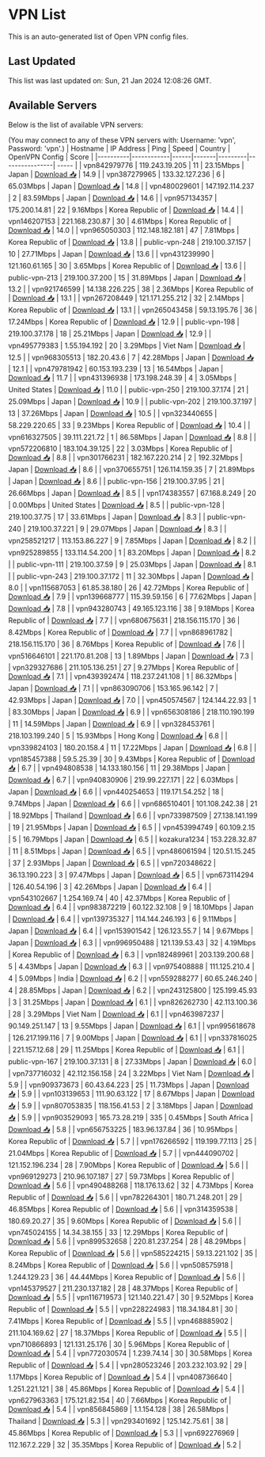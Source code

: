 # VPN List

This is an auto-generated list of Open VPN config files.

## Last Updated

This list was last updated on: Sun, 21 Jan 2024 12:08:26 GMT.

## Available Servers

Below is the list of available VPN servers:

(You may connect to any of these VPN servers with: Username: 'vpn', Password: 'vpn'.)
| Hostname | IP Address | Ping | Speed | Country | OpenVPN Config | Score |
|----------|------------|------|-------|---------|----------------| ----- |
| vpn842979776 | 119.243.19.205 | 11 | 23.15Mbps | Japan | [Download 📥](./configs/server_0_JP.ovpn) | 14.9 |
| vpn387279965 | 133.32.127.236 | 6 | 65.03Mbps | Japan | [Download 📥](./configs/server_1_JP.ovpn) | 14.8 |
| vpn480029601 | 147.192.114.237 | 2 | 83.59Mbps | Japan | [Download 📥](./configs/server_2_JP.ovpn) | 14.6 |
| vpn957134357 | 175.200.14.81 | 22 | 9.16Mbps | Korea Republic of | [Download 📥](./configs/server_3_KR.ovpn) | 14.4 |
| vpn146207153 | 221.168.230.87 | 30 | 4.61Mbps | Korea Republic of | [Download 📥](./configs/server_4_KR.ovpn) | 14.0 |
| vpn965050303 | 112.148.182.181 | 47 | 7.81Mbps | Korea Republic of | [Download 📥](./configs/server_5_KR.ovpn) | 13.8 |
| public-vpn-248 | 219.100.37.157 | 10 | 27.71Mbps | Japan | [Download 📥](./configs/server_6_JP.ovpn) | 13.6 |
| vpn431239990 | 121.160.61.165 | 30 | 3.65Mbps | Korea Republic of | [Download 📥](./configs/server_7_KR.ovpn) | 13.6 |
| public-vpn-213 | 219.100.37.200 | 15 | 31.89Mbps | Japan | [Download 📥](./configs/server_8_JP.ovpn) | 13.2 |
| vpn921746599 | 14.138.226.225 | 38 | 2.36Mbps | Korea Republic of | [Download 📥](./configs/server_9_KR.ovpn) | 13.1 |
| vpn267208449 | 121.171.255.212 | 32 | 2.14Mbps | Korea Republic of | [Download 📥](./configs/server_10_KR.ovpn) | 13.1 |
| vpn265043458 | 59.13.195.76 | 36 | 17.24Mbps | Korea Republic of | [Download 📥](./configs/server_11_KR.ovpn) | 12.9 |
| public-vpn-198 | 219.100.37.178 | 18 | 25.21Mbps | Japan | [Download 📥](./configs/server_12_JP.ovpn) | 12.9 |
| vpn495779383 | 1.55.194.192 | 20 | 3.29Mbps | Viet Nam | [Download 📥](./configs/server_13_VN.ovpn) | 12.5 |
| vpn968305513 | 182.20.43.6 | 7 | 42.28Mbps | Japan | [Download 📥](./configs/server_14_JP.ovpn) | 12.1 |
| vpn479781942 | 60.153.193.239 | 13 | 16.54Mbps | Japan | [Download 📥](./configs/server_15_JP.ovpn) | 11.7 |
| vpn431396938 | 173.198.248.39 | 4 | 3.05Mbps | United States | [Download 📥](./configs/server_16_US.ovpn) | 11.0 |
| public-vpn-250 | 219.100.37.174 | 21 | 25.09Mbps | Japan | [Download 📥](./configs/server_17_JP.ovpn) | 10.9 |
| public-vpn-202 | 219.100.37.197 | 13 | 37.26Mbps | Japan | [Download 📥](./configs/server_18_JP.ovpn) | 10.5 |
| vpn323440655 | 58.229.220.65 | 33 | 9.23Mbps | Korea Republic of | [Download 📥](./configs/server_19_KR.ovpn) | 10.4 |
| vpn616327505 | 39.111.221.72 | 1 | 86.58Mbps | Japan | [Download 📥](./configs/server_20_JP.ovpn) | 8.8 |
| vpn572206810 | 183.104.39.125 | 22 | 3.03Mbps | Korea Republic of | [Download 📥](./configs/server_21_KR.ovpn) | 8.8 |
| vpn301766231 | 182.167.220.214 | 2 | 192.32Mbps | Japan | [Download 📥](./configs/server_22_JP.ovpn) | 8.6 |
| vpn370655751 | 126.114.159.35 | 7 | 21.89Mbps | Japan | [Download 📥](./configs/server_23_JP.ovpn) | 8.6 |
| public-vpn-156 | 219.100.37.95 | 21 | 26.66Mbps | Japan | [Download 📥](./configs/server_24_JP.ovpn) | 8.5 |
| vpn174383557 | 67.168.8.249 | 20 | 0.00Mbps | United States | [Download 📥](./configs/server_25_US.ovpn) | 8.5 |
| public-vpn-128 | 219.100.37.75 | 17 | 33.61Mbps | Japan | [Download 📥](./configs/server_26_JP.ovpn) | 8.3 |
| public-vpn-240 | 219.100.37.221 | 9 | 29.07Mbps | Japan | [Download 📥](./configs/server_27_JP.ovpn) | 8.3 |
| vpn258521217 | 113.153.86.227 | 9 | 7.85Mbps | Japan | [Download 📥](./configs/server_28_JP.ovpn) | 8.2 |
| vpn925289855 | 133.114.54.200 | 1 | 83.20Mbps | Japan | [Download 📥](./configs/server_29_JP.ovpn) | 8.2 |
| public-vpn-111 | 219.100.37.59 | 9 | 25.03Mbps | Japan | [Download 📥](./configs/server_30_JP.ovpn) | 8.1 |
| public-vpn-243 | 219.100.37.172 | 11 | 32.30Mbps | Japan | [Download 📥](./configs/server_31_JP.ovpn) | 8.0 |
| vpn115687053 | 61.85.38.180 | 26 | 42.72Mbps | Korea Republic of | [Download 📥](./configs/server_32_KR.ovpn) | 7.9 |
| vpn139668777 | 115.39.59.156 | 6 | 77.62Mbps | Japan | [Download 📥](./configs/server_33_JP.ovpn) | 7.8 |
| vpn943280743 | 49.165.123.116 | 38 | 9.18Mbps | Korea Republic of | [Download 📥](./configs/server_34_KR.ovpn) | 7.7 |
| vpn680675631 | 218.156.115.170 | 36 | 8.42Mbps | Korea Republic of | [Download 📥](./configs/server_35_KR.ovpn) | 7.7 |
| vpn868961782 | 218.156.115.170 | 36 | 8.76Mbps | Korea Republic of | [Download 📥](./configs/server_36_KR.ovpn) | 7.6 |
| vpn516646101 | 221.170.81.208 | 13 | 1.89Mbps | Japan | [Download 📥](./configs/server_37_JP.ovpn) | 7.3 |
| vpn329327686 | 211.105.136.251 | 27 | 9.27Mbps | Korea Republic of | [Download 📥](./configs/server_38_KR.ovpn) | 7.1 |
| vpn439392474 | 118.237.241.108 | 1 | 86.32Mbps | Japan | [Download 📥](./configs/server_39_JP.ovpn) | 7.1 |
| vpn863090706 | 153.165.96.142 | 7 | 42.93Mbps | Japan | [Download 📥](./configs/server_40_JP.ovpn) | 7.0 |
| vpn450574567 | 124.144.22.93 | 1 | 83.30Mbps | Japan | [Download 📥](./configs/server_41_JP.ovpn) | 6.9 |
| vpn656308186 | 218.110.190.199 | 11 | 14.59Mbps | Japan | [Download 📥](./configs/server_42_JP.ovpn) | 6.9 |
| vpn328453761 | 218.103.199.240 | 5 | 15.93Mbps | Hong Kong | [Download 📥](./configs/server_43_HK.ovpn) | 6.8 |
| vpn339824103 | 180.20.158.4 | 11 | 17.22Mbps | Japan | [Download 📥](./configs/server_44_JP.ovpn) | 6.8 |
| vpn185457388 | 59.5.25.39 | 30 | 9.43Mbps | Korea Republic of | [Download 📥](./configs/server_45_KR.ovpn) | 6.7 |
| vpn494808538 | 14.133.180.156 | 11 | 29.38Mbps | Japan | [Download 📥](./configs/server_46_JP.ovpn) | 6.7 |
| vpn940830906 | 219.99.227.171 | 22 | 6.03Mbps | Japan | [Download 📥](./configs/server_47_JP.ovpn) | 6.6 |
| vpn440254653 | 119.171.54.252 | 18 | 9.74Mbps | Japan | [Download 📥](./configs/server_48_JP.ovpn) | 6.6 |
| vpn686510401 | 101.108.242.38 | 21 | 18.92Mbps | Thailand | [Download 📥](./configs/server_49_TH.ovpn) | 6.6 |
| vpn733987509 | 27.138.141.199 | 19 | 21.95Mbps | Japan | [Download 📥](./configs/server_50_JP.ovpn) | 6.5 |
| vpn453994749 | 60.109.2.15 | 5 | 16.79Mbps | Japan | [Download 📥](./configs/server_51_JP.ovpn) | 6.5 |
| kozakura1234 | 153.228.32.87 | 11 | 8.51Mbps | Japan | [Download 📥](./configs/server_52_JP.ovpn) | 6.5 |
| vpn486061594 | 120.51.15.245 | 37 | 2.93Mbps | Japan | [Download 📥](./configs/server_53_JP.ovpn) | 6.5 |
| vpn720348622 | 36.13.190.223 | 3 | 97.47Mbps | Japan | [Download 📥](./configs/server_54_JP.ovpn) | 6.5 |
| vpn673114294 | 126.40.54.196 | 3 | 42.26Mbps | Japan | [Download 📥](./configs/server_55_JP.ovpn) | 6.4 |
| vpn543102667 | 1.254.169.74 | 40 | 42.37Mbps | Korea Republic of | [Download 📥](./configs/server_56_KR.ovpn) | 6.4 |
| vpn983872219 | 60.122.32.108 | 9 | 18.10Mbps | Japan | [Download 📥](./configs/server_57_JP.ovpn) | 6.4 |
| vpn139735327 | 114.144.246.193 | 6 | 9.11Mbps | Japan | [Download 📥](./configs/server_58_JP.ovpn) | 6.4 |
| vpn153901542 | 126.123.55.7 | 14 | 9.67Mbps | Japan | [Download 📥](./configs/server_59_JP.ovpn) | 6.3 |
| vpn996950488 | 121.139.53.43 | 32 | 4.19Mbps | Korea Republic of | [Download 📥](./configs/server_60_KR.ovpn) | 6.3 |
| vpn182489961 | 203.139.200.68 | 5 | 4.43Mbps | Japan | [Download 📥](./configs/server_61_JP.ovpn) | 6.3 |
| vpn975408888 | 111.125.210.4 | 4 | 5.09Mbps | India | [Download 📥](./configs/server_62_IN.ovpn) | 6.2 |
| vpn559288277 | 60.65.246.240 | 4 | 28.85Mbps | Japan | [Download 📥](./configs/server_63_JP.ovpn) | 6.2 |
| vpn243125800 | 125.199.45.93 | 3 | 31.25Mbps | Japan | [Download 📥](./configs/server_64_JP.ovpn) | 6.1 |
| vpn826262730 | 42.113.100.36 | 28 | 3.29Mbps | Viet Nam | [Download 📥](./configs/server_65_VN.ovpn) | 6.1 |
| vpn463987237 | 90.149.251.147 | 13 | 9.55Mbps | Japan | [Download 📥](./configs/server_66_JP.ovpn) | 6.1 |
| vpn995618678 | 126.217.199.116 | 7 | 9.00Mbps | Japan | [Download 📥](./configs/server_67_JP.ovpn) | 6.1 |
| vpn337816025 | 221.157.12.68 | 29 | 11.25Mbps | Korea Republic of | [Download 📥](./configs/server_68_KR.ovpn) | 6.1 |
| public-vpn-167 | 219.100.37.131 | 8 | 27.33Mbps | Japan | [Download 📥](./configs/server_69_JP.ovpn) | 6.0 |
| vpn737716032 | 42.112.156.158 | 24 | 3.22Mbps | Viet Nam | [Download 📥](./configs/server_70_VN.ovpn) | 5.9 |
| vpn909373673 | 60.43.64.223 | 25 | 11.73Mbps | Japan | [Download 📥](./configs/server_71_JP.ovpn) | 5.9 |
| vpn103139653 | 111.90.63.122 | 17 | 8.67Mbps | Japan | [Download 📥](./configs/server_72_JP.ovpn) | 5.9 |
| vpn807053835 | 118.156.41.53 | 2 | 3.18Mbps | Japan | [Download 📥](./configs/server_73_JP.ovpn) | 5.9 |
| vpn903529093 | 165.73.28.219 | 335 | 0.45Mbps | South Africa | [Download 📥](./configs/server_74_ZA.ovpn) | 5.8 |
| vpn656753225 | 183.96.137.84 | 36 | 10.95Mbps | Korea Republic of | [Download 📥](./configs/server_75_KR.ovpn) | 5.7 |
| vpn176266592 | 119.199.77.113 | 25 | 21.04Mbps | Korea Republic of | [Download 📥](./configs/server_76_KR.ovpn) | 5.7 |
| vpn444090702 | 121.152.196.234 | 28 | 7.90Mbps | Korea Republic of | [Download 📥](./configs/server_77_KR.ovpn) | 5.6 |
| vpn969129273 | 210.96.107.187 | 27 | 59.73Mbps | Korea Republic of | [Download 📥](./configs/server_78_KR.ovpn) | 5.6 |
| vpn490488268 | 118.176.13.62 | 32 | 4.73Mbps | Korea Republic of | [Download 📥](./configs/server_79_KR.ovpn) | 5.6 |
| vpn782264301 | 180.71.248.201 | 29 | 46.85Mbps | Korea Republic of | [Download 📥](./configs/server_80_KR.ovpn) | 5.6 |
| vpn314359538 | 180.69.20.27 | 35 | 9.60Mbps | Korea Republic of | [Download 📥](./configs/server_81_KR.ovpn) | 5.6 |
| vpn745024155 | 14.34.38.155 | 33 | 12.29Mbps | Korea Republic of | [Download 📥](./configs/server_82_KR.ovpn) | 5.6 |
| vpn899532658 | 220.81.237.254 | 28 | 48.29Mbps | Korea Republic of | [Download 📥](./configs/server_83_KR.ovpn) | 5.6 |
| vpn585224215 | 59.13.221.102 | 35 | 8.24Mbps | Korea Republic of | [Download 📥](./configs/server_84_KR.ovpn) | 5.6 |
| vpn508575918 | 1.244.129.23 | 36 | 44.44Mbps | Korea Republic of | [Download 📥](./configs/server_85_KR.ovpn) | 5.6 |
| vpn145379527 | 211.230.137.182 | 28 | 48.37Mbps | Korea Republic of | [Download 📥](./configs/server_86_KR.ovpn) | 5.5 |
| vpn116719573 | 121.140.221.47 | 30 | 9.52Mbps | Korea Republic of | [Download 📥](./configs/server_87_KR.ovpn) | 5.5 |
| vpn228224983 | 118.34.184.81 | 30 | 7.41Mbps | Korea Republic of | [Download 📥](./configs/server_88_KR.ovpn) | 5.5 |
| vpn468885902 | 211.104.169.62 | 27 | 18.37Mbps | Korea Republic of | [Download 📥](./configs/server_89_KR.ovpn) | 5.5 |
| vpn710866893 | 121.131.25.176 | 30 | 5.96Mbps | Korea Republic of | [Download 📥](./configs/server_90_KR.ovpn) | 5.4 |
| vpn772030574 | 1.239.74.14 | 30 | 30.58Mbps | Korea Republic of | [Download 📥](./configs/server_91_KR.ovpn) | 5.4 |
| vpn280523246 | 203.232.103.92 | 29 | 1.17Mbps | Korea Republic of | [Download 📥](./configs/server_92_KR.ovpn) | 5.4 |
| vpn408736640 | 1.251.221.121 | 38 | 45.86Mbps | Korea Republic of | [Download 📥](./configs/server_93_KR.ovpn) | 5.4 |
| vpn627963363 | 175.121.82.154 | 40 | 7.66Mbps | Korea Republic of | [Download 📥](./configs/server_94_KR.ovpn) | 5.4 |
| vpn856845869 | 1.1.154.128 | 38 | 26.58Mbps | Thailand | [Download 📥](./configs/server_95_TH.ovpn) | 5.3 |
| vpn293401692 | 125.142.75.61 | 38 | 45.86Mbps | Korea Republic of | [Download 📥](./configs/server_96_KR.ovpn) | 5.3 |
| vpn692276969 | 112.167.2.229 | 32 | 35.35Mbps | Korea Republic of | [Download 📥](./configs/server_97_KR.ovpn) | 5.2 |
